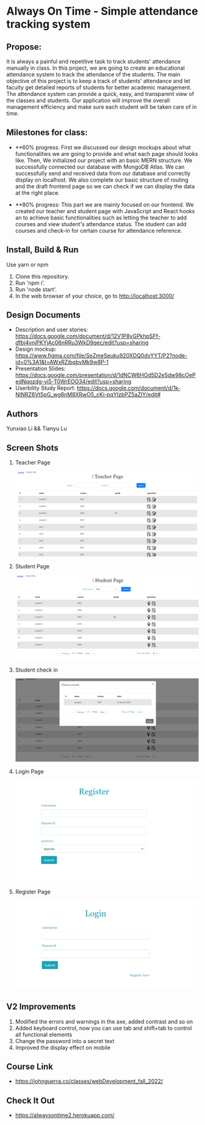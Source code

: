 # Always On Time - Simple attendance tracking system

## Propose:

It is always a painful and repetitive task to track students' attendance manually in class. In this project, we are going to create an educational attendance system to track the attendance of the students. The main objective of this project is to keep a track of students' attendance and let faculty get detailed reports of students for better academic management. The attendance system can provide a quick, easy, and transparent view of the classes and students. Our application will improve the overall management efficiency and make sure each student will be taken care of in time.

## Milestones for class:

- \*\*60% progress: First we discussed our design mockups about what functionalities we are going to provide and what each page should looks like. Then, We initialized our project with an basic MERN structure. We successfully connected our database with MongoDB Atlas. We can successfully send and received data from our database and correctly display on localhost. We also complete our basic structure of routing and the draft frontend page so we can check if we can display the data at the right place.

- \*\*80% progress: This part we are mainly focused on our frontend. We created our teacher and student page with JavaScript and React hooks an to achieve basic functionalities such as letting the teacher to add courses and view student's attendance status. The student can add courses and check-in for certain course for attendance reference.

## Install, Build & Run

Use yarn or npm

1. Clone this repository.
2. Run 'npm i'.
3. Run 'node start'.
4. In the web browser of your choice, go to [http://localhost:3000/](http://localhost:3000/)

## Design Documents

- Description and user stories: https://docs.google.com/document/d/12V1P8yGPkhpSFf-dfbj4vnjPKYjAc06nRRu3WkD9qec/edit?usp=sharing
- Design mockup: https://www.figma.com/file/SeZmeSeuku920XDQ0dvYYT/P2?node-id=0%3A1&t=AWxRZibqbvMk9w8P-1
- Presentation Slides: https://docs.google.com/presentation/d/1dNCW6HOd5D2e5dw98cOePedNqozdg-yi5-T0WrEOO34/edit?usp=sharing
- Userbility Study Report: https://docs.google.com/document/d/1k-NlNRZ6Vt5pG_wg8nM8XRwO5_cKi-pqYIzbPZ5aZlY/edit#
## Authors

Yunxiao Li && Tianyu Lu

## Screen Shots

1. Teacher Page

   ![screen shot1](screenshots/1.png)

2. Student Page 

   ![screen shot1](screenshots/2.png)

3. Student check in

   ![screen shot1](screenshots/3.png)

4. Login Page

   ![screen shot1](screenshots/7.png)

5. Register Page

   ![screen shot1](screenshots/6.png)
   
## V2 Improvements
1. Modified the errors and warnings in the axe, added contrast and so on
2. Added keyboard control, now you can use tab and shift+tab to control all functional elements
3. Change the password into a secret text
4. Improved the display effect on mobile

## Course Link
- https://johnguerra.co/classes/webDevelopment_fall_2022/
## Check It Out
- https://alwaysontime2.herokuapp.com/
